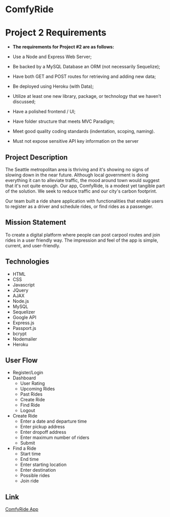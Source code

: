 # ComfyRide

# Project 2 Requirements

* **The requirements for Project #2 are as follows:**

* Use a Node and Express Web Server;

* Be backed by a MySQL Database an ORM (not necessarily Sequelize);

* Have both GET and POST routes for retrieving and adding new data;

* Be deployed using Heroku (with Data);

* Utilize at least one new library, package, or technology that we haven’t discussed;

* Have a polished frontend / UI;

* Have folder structure that meets MVC Paradigm;

* Meet good quality coding standards (indentation, scoping, naming).

* Must not expose sensitive API key information on the server

## Project Description
The Seattle metropolitan area is thriving and it's showing no signs of slowing down in the near future. Although local government is doing everything it can to alleviate traffic, the mood around town would suggest that it's not quite enough. Our app, ComfyRide, is a modest yet tangible part of the solution. We seek to reduce traffic and our city's carbon footprint.

Our team built a ride share application with functionalities that enable users to register as a driver and schedule rides, or find rides as a passenger. 
 
## Mission Statement
To create a digital platform where people can post carpool routes and join rides in a user friendly way. The impression and feel of the app is simple, current, and user-friendly.


## Technologies
* HTML
* CSS
* Javascript
* JQuery
* AJAX
* Node.js
* MySQL
* Sequelizer
* Google API
* Express.js
* Passport.js
* bcrypt
* Nodemailer
* Heroku

## User Flow
* Register/Login
* Dashboard
    * User Rating
    * Upcoming Rides
    * Past Rides
    * Create Ride
    * Find Ride
    * Logout
* Create Ride
    * Enter a date and departure time
    * Enter pickup address
    * Enter dropoff address
    * Enter maximum number of riders
    * Submit
* Find a Ride
    * Start time
    * End time
    * Enter starting location
    * Enter destination
    * Possible rides
    * Join ride

## Link
[ComfyRide App](https://comfyride2019.herokuapp.com/) 
